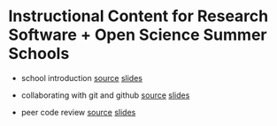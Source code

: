 Instructional Content for Research Software + Open Science Summer Schools 
=========================================================================

* school introduction [source](https://github.com/munkm/research-software-schools/blob/main/notebooks/school-intro.ipynb) [slides](https://munkm.github.io/research-software-schools/school-intro.slides.html)

* collaborating with git and github [source](https://github.com/munkm/research-software-schools/blob/main/notebooks/git-collaboration.ipynb)  [slides](https://munkm.github.io/research-software-schools/git-collaboration.slides.html)

* peer code review [source](https://github.com/munkm/research-software-schools/blob/main/notebooks/peer-review.ipynb)  [slides](https://munkm.github.io/research-software-schools/peer-review.slides.html)
